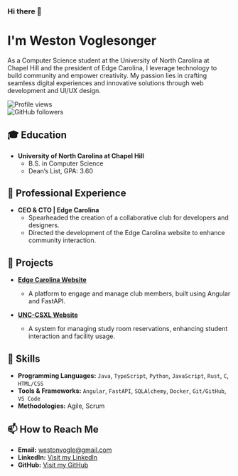 ### Hi there 👋

# I'm Weston Voglesonger

As a Computer Science student at the University of North Carolina at Chapel Hill and the president of Edge Carolina, I leverage technology to build community and empower creativity. My passion lies in crafting seamless digital experiences and innovative solutions through web development and UI/UX design.

![Profile views](https://komarev.com/ghpvc/?username=Edge-Carolina&color=brightgreen&label=Profile+Views)  
![GitHub followers](https://img.shields.io/github/followers/Edge-Carolina?label=Follow&style=social)

## 🎓 Education

- **University of North Carolina at Chapel Hill**
  - B.S. in Computer Science
  - Dean’s List, GPA: 3.60

## 💼 Professional Experience

- **CEO & CTO | Edge Carolina**
  - Spearheaded the creation of a collaborative club for developers and designers.
  - Directed the development of the Edge Carolina website to enhance community interaction.

## 🚀 Projects

- **[Edge Carolina Website](https://github.com/Edge-Carolina/Edge-Carolina-Website)**
  - A platform to engage and manage club members, built using Angular and FastAPI.

- **[UNC-CSXL Website](https://github.com/Edge-Carolina/UNC-CSXL-Website)**
  - A system for managing study room reservations, enhancing student interaction and facility usage.

## 🔧 Skills

- **Programming Languages:** `Java`, `TypeScript`, `Python`, `JavaScript`, `Rust`, `C`, `HTML/CSS`
- **Tools & Frameworks:** `Angular`, `FastAPI`, `SQLAlchemy`, `Docker`, `Git/GitHub`, `VS Code`
- **Methodologies:** Agile, Scrum

## 📫 How to Reach Me

- **Email:** [westonvogle@gmail.com](mailto:westonvogle@gmail.com)
- **LinkedIn:** [Visit my LinkedIn](https://linkedin.com/in/weston-voglesonger)
- **GitHub:** [Visit my GitHub](https://github.com/Edge-Carolina)
